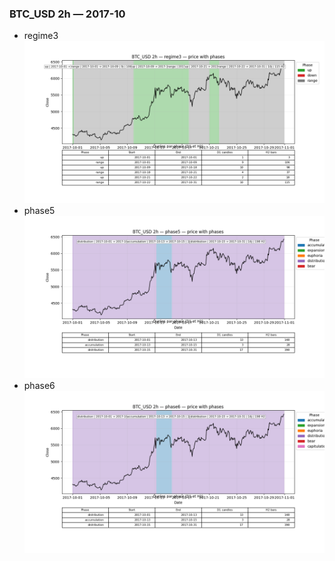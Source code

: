 ### BTC_USD 2h — 2017-10

- regime3
![BTC_USD_2h_regime3_2017-10_phase_price.png](outputs/fourier/phase_monthly/BTC_USD/2h/2017/2017-10/BTC_USD_2h_regime3_2017-10_phase_price.png)
- phase5
![BTC_USD_2h_phase5_2017-10_phase_price.png](outputs/fourier/phase_monthly/BTC_USD/2h/2017/2017-10/BTC_USD_2h_phase5_2017-10_phase_price.png)
- phase6
![BTC_USD_2h_phase6_2017-10_phase_price.png](outputs/fourier/phase_monthly/BTC_USD/2h/2017/2017-10/BTC_USD_2h_phase6_2017-10_phase_price.png)